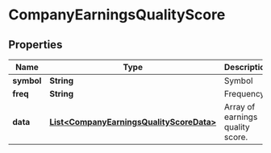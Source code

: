 # CompanyEarningsQualityScore

## Properties

 Name       | Type                                                                                  | Description                      | Notes      
------------|---------------------------------------------------------------------------------------|----------------------------------|------------
 **symbol** | **String**                                                                            | Symbol                           | [optional] 
 **freq**   | **String**                                                                            | Frequency                        | [optional] 
 **data**   | [**List&lt;CompanyEarningsQualityScoreData&gt;**](CompanyEarningsQualityScoreData.md) | Array of earnings quality score. | [optional] 



